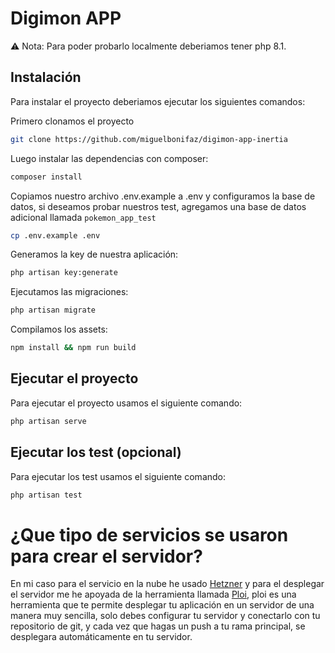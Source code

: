# Digimon APP

⚠️ Nota: Para poder probarlo localmente deberiamos tener php 8.1.

## Instalación

Para instalar el proyecto deberiamos ejecutar los siguientes comandos:

Primero clonamos el proyecto

```bash
git clone https://github.com/miguelbonifaz/digimon-app-inertia
```

Luego instalar las dependencias con composer: 

```bash
composer install
```

Copiamos nuestro archivo .env.example a .env y configuramos la base de datos, si deseamos probar nuestros test, agregamos una base de datos adicional llamada `pokemon_app_test`
```bash
cp .env.example .env
```

Generamos la key de nuestra aplicación:
```bash
php artisan key:generate
```

Ejecutamos las migraciones:
```bash
php artisan migrate
```

Compilamos los assets:
```bash
npm install && npm run build
```

## Ejecutar el proyecto

Para ejecutar el proyecto usamos el siguiente comando:
```bash
php artisan serve
```

## Ejecutar los test (opcional)

Para ejecutar los test usamos el siguiente comando:
```bash
php artisan test
```

# ¿Que tipo de servicios se usaron para crear el servidor?

En mi caso para el servicio en la nube he usado [Hetzner](https://www.hetzner.com/) y para el desplegar el servidor me he apoyada de la herramienta llamada [Ploi](https://ploi.io), ploi es una herramienta que te permite desplegar tu aplicación en un servidor de una manera muy sencilla, solo debes configurar tu servidor y conectarlo con tu repositorio de git, y cada vez que hagas un push a tu rama principal, se desplegara automáticamente en tu servidor.
